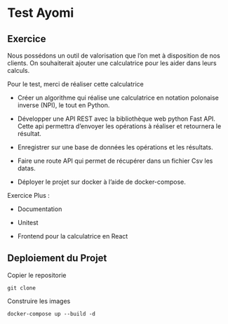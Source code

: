 # Test Ayomi

## Exercice

 Nous possédons un outil de valorisation que l’on met à disposition de nos clients. On souhaiterait ajouter une calculatrice pour les aider dans leurs calculs.

 Pour le test, merci de réaliser cette calculatrice

- Créer un algorithme qui réalise une calculatrice en notation polonaise inverse (NPI), le tout en Python.

- Développer une API REST avec la bibliothèque web python Fast API. Cette api permettra d’envoyer les opérations à réaliser et retournera le résultat.

- Enregistrer sur une base de données les opérations et les résultats.

- Faire une route API qui permet de récupérer dans un fichier Csv les datas.

- Déployer le projet sur docker à l’aide de docker-compose.

Exercice Plus :

- Documentation

- Unitest

- Frontend pour la calculatrice en React

## Deploiement du Projet

 Copier le repositorie

    git clone

 Construire les images

    docker-compose up --build -d
